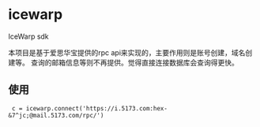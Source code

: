 # icewarp
IceWarp sdk

本项目是基于爱思华宝提供的rpc api来实现的，主要作用则是账号创建，域名创建等。
查询的邮箱信息等则不再提供。觉得直接连接数据库会查询得更快。

使用
----

```
 c = icewarp.connect('https://i.5173.com:hex-&7^jc;@mail.5173.com/rpc/')
```